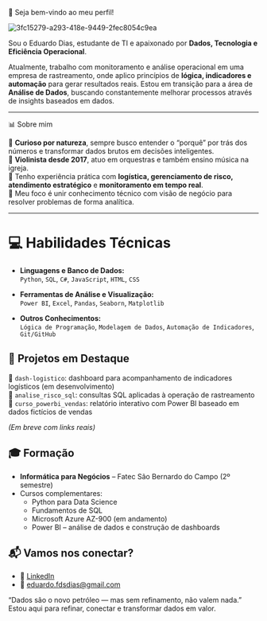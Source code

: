 👋 Seja bem-vindo ao meu perfil!

![3fc15279-a293-418e-9449-2fec8054c9ea](https://github.com/user-attachments/assets/4e522383-5b72-47d0-924b-45da2f4ebc1c)

Sou o Eduardo Dias, estudante de TI e apaixonado por **Dados, Tecnologia e Eficiência Operacional**.

Atualmente, trabalho com monitoramento e análise operacional em uma empresa de rastreamento, onde aplico princípios de **lógica, indicadores e automação** para gerar resultados reais. Estou em transição para a área de **Análise de Dados**, buscando constantemente melhorar processos através de insights baseados em dados.

---

 📊 Sobre mim

🔎 **Curioso por natureza**, sempre busco entender o “porquê” por trás dos números e transformar dados brutos em decisões inteligentes.  
🎻 **Violinista desde 2017**, atuo em orquestras e também ensino música na igreja.  
💼 Tenho experiência prática com **logística, gerenciamento de risco, atendimento estratégico** e **monitoramento em tempo real**.  
🎯 Meu foco é unir conhecimento técnico com visão de negócio para resolver problemas de forma analítica.

---

# 💻 Habilidades Técnicas

- **Linguagens e Banco de Dados:**  
  `Python`, `SQL`, `C#`, `JavaScript`, `HTML`, `CSS`

- **Ferramentas de Análise e Visualização:**  
  `Power BI`, `Excel`, `Pandas`, `Seaborn`, `Matplotlib`

- **Outros Conhecimentos:**  
  `Lógica de Programação`, `Modelagem de Dados`, `Automação de Indicadores`, `Git/GitHub`


## 📁 Projetos em Destaque

🔹 `dash-logistico`: dashboard para acompanhamento de indicadores logísticos (em desenvolvimento)  
🔹 `analise_risco_sql`: consultas SQL aplicadas à operação de rastreamento  
🔹 `curso_powerbi_vendas`: relatório interativo com Power BI baseado em dados fictícios de vendas

*(Em breve com links reais)*



## 🎓 Formação

- **Informática para Negócios** – Fatec São Bernardo do Campo (2º semestre)
- Cursos complementares:  
  - Python para Data Science  
  - Fundamentos de SQL  
  - Microsoft Azure AZ-900 (em andamento)  
  - Power BI – análise de dados e construção de dashboards


## 📬 Vamos nos conectar?

- 💼 [LinkedIn](https://www.linkedin.com/in/eduardodiasds/)
- 📧 eduardo.fdsdias@gmail.com


 “Dados são o novo petróleo — mas sem refinamento, não valem nada.”  
Estou aqui para refinar, conectar e transformar dados em valor.
